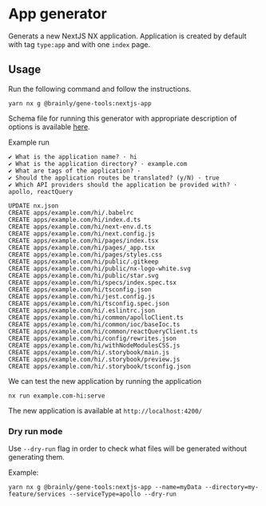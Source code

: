 # App generator

Generats a new NextJS NX application. Application is created by default with tag `type:app` and with one `index` page.

## Usage

Run the following command and follow the instructions.

```
yarn nx g @brainly/gene-tools:nextjs-app
```

Schema file for running this generator with appropriate description of options is available [here](./schema.json).

Example run

```
✔ What is the application name? · hi
✔ What is the application directory? · example.com
✔ What are tags of the application? ·
✔ Should the application routes be translated? (y/N) · true
✔ Which API providers should the application be provided with? · apollo, reactQuery

UPDATE nx.json
CREATE apps/example.com/hi/.babelrc
CREATE apps/example.com/hi/index.d.ts
CREATE apps/example.com/hi/next-env.d.ts
CREATE apps/example.com/hi/next.config.js
CREATE apps/example.com/hi/pages/index.tsx
CREATE apps/example.com/hi/pages/_app.tsx
CREATE apps/example.com/hi/pages/styles.css
CREATE apps/example.com/hi/public/.gitkeep
CREATE apps/example.com/hi/public/nx-logo-white.svg
CREATE apps/example.com/hi/public/star.svg
CREATE apps/example.com/hi/specs/index.spec.tsx
CREATE apps/example.com/hi/tsconfig.json
CREATE apps/example.com/hi/jest.config.js
CREATE apps/example.com/hi/tsconfig.spec.json
CREATE apps/example.com/hi/.eslintrc.json
CREATE apps/example.com/hi/common/apolloClient.ts
CREATE apps/example.com/hi/common/ioc/baseIoc.ts
CREATE apps/example.com/hi/common/reactQueryClient.ts
CREATE apps/example.com/hi/config/rewrites.json
CREATE apps/example.com/hi/withNodeModulesCSS.js
CREATE apps/example.com/hi/.storybook/main.js
CREATE apps/example.com/hi/.storybook/preview.js
CREATE apps/example.com/hi/.storybook/tsconfig.json

```

We can test the new application by running the application

```
nx run example.com-hi:serve
```

The new application is available at `http://localhost:4200/`

### Dry run mode

Use `--dry-run` flag in order to check what files will be generated without generating them.

Example:

```
yarn nx g @brainly/gene-tools:nextjs-app --name=myData --directory=my-feature/services --serviceType=apollo --dry-run
```
